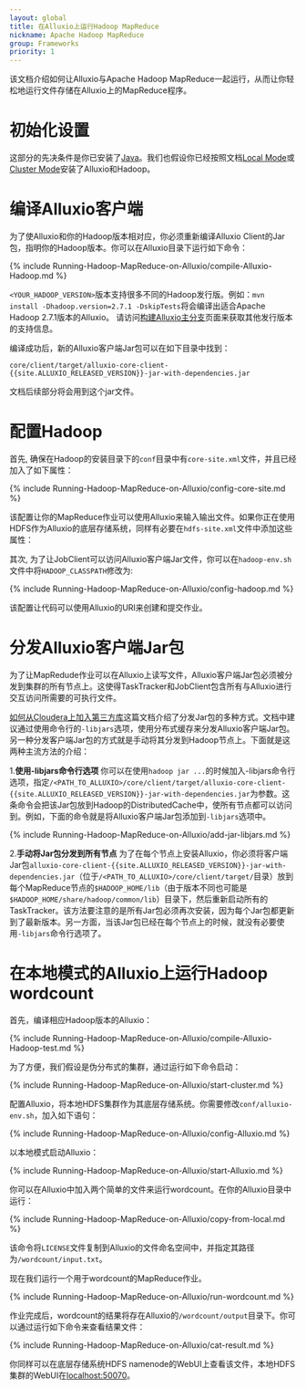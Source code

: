 ```yaml
---
layout: global
title: 在Alluxio上运行Hadoop MapReduce
nickname: Apache Hadoop MapReduce
group: Frameworks
priority: 1
---
```


该文档介绍如何让Alluxio与Apache Hadoop MapReduce一起运行，从而让你轻松地运行文件存储在Alluxio上的MapReduce程序。

# 初始化设置

这部分的先决条件是你已安装了[Java](Java-Setup.html)。我们也假设你已经按照文档[Local Mode](Running-Alluxio-Locally.html)或[Cluster Mode](Running-Alluxio-on-a-Cluster.html)安装了Alluxio和Hadoop。

# 编译Alluxio客户端

为了使Alluxio和你的Hadoop版本相对应，你必须重新编译Alluxio Client的Jar包，指明你的Hadoop版本。你可以在Alluxio目录下运行如下命令：

{% include Running-Hadoop-MapReduce-on-Alluxio/compile-Alluxio-Hadoop.md %}

`<YOUR_HADOOP_VERSION>`版本支持很多不同的Hadoop发行版。例如：`mvn install -Dhadoop.version=2.7.1 -DskipTests`将会编译出适合Apache Hadoop 2.7.1版本的Alluxio。 
请访问[构建Alluxio主分支](Building-Alluxio-Master-Branch.html#distro-support)页面来获取其他发行版本的支持信息。

编译成功后，新的Alluxio客户端Jar包可以在如下目录中找到：

    core/client/target/alluxio-core-client-{{site.ALLUXIO_RELEASED_VERSION}}-jar-with-dependencies.jar

文档后续部分将会用到这个jar文件。

# 配置Hadoop

首先, 确保在Hadoop的安装目录下的`conf`目录中有`core-site.xml`文件，并且已经加入了如下属性：

{% include Running-Hadoop-MapReduce-on-Alluxio/config-core-site.md %}

该配置让你的MapReduce作业可以使用Alluxio来输入输出文件。如果你正在使用HDFS作为Alluxio的底层存储系统，同样有必要在`hdfs-site.xml`文件中添加这些属性：

其次, 为了让JobClient可以访问Alluxio客户端Jar文件，你可以在`hadoop-env.sh`文件中将`HADOOP_CLASSPATH`修改为:

{% include Running-Hadoop-MapReduce-on-Alluxio/config-hadoop.md %}

该配置让代码可以使用Alluxio的URI来创建和提交作业。

# 分发Alluxio客户端Jar包

为了让MapRedude作业可以在Alluxio上读写文件，Alluxio客户端Jar包必须被分发到集群的所有节点上。这使得TaskTracker和JobClient包含所有与Alluxio进行交互访问所需要的可执行文件。

[如何从Cloudera上加入第三方库](http://blog.cloudera.com/blog/2011/01/how-to-include-third-party-libraries-in-your-map-reduce-job/)这篇文档介绍了分发Jar包的多种方式。文档中建议通过使用命令行的`-libjars`选项，使用分布式缓存来分发Alluxio客户端Jar包。另一种分发客户端Jar包的方式就是手动将其分发到Hadoop节点上。下面就是这两种主流方法的介绍：

1.**使用-libjars命令行选项**
你可以在使用`hadoop jar ...`的时候加入-libjars命令行选项，指定`/<PATH_TO_ALLUXIO>/core/client/target/alluxio-core-client-{{site.ALLUXIO_RELEASED_VERSION}}-jar-with-dependencies.jar`为参数。这条命令会把该Jar包放到Hadoop的DistributedCache中，使所有节点都可以访问到。例如，下面的命令就是将Alluxio客户端Jar包添加到`-libjars`选项中。

{% include Running-Hadoop-MapReduce-on-Alluxio/add-jar-libjars.md %}

2.**手动将Jar包分发到所有节点**
为了在每个节点上安装Alluxio，你必须将客户端Jar包`alluxio-core-client-{{site.ALLUXIO_RELEASED_VERSION}}-jar-with-dependencies.jar`（位于`/<PATH_TO_ALLUXIO>/core/client/target/`目录）放到每个MapReduce节点的`$HADOOP_HOME/lib`（由于版本不同也可能是`$HADOOP_HOME/share/hadoop/common/lib`）目录下，然后重新启动所有的TaskTracker。该方法要注意的是所有Jar包必须再次安装，因为每个Jar包都更新到了最新版本。另一方面，当该Jar包已经在每个节点上的时候，就没有必要使用`-libjars`命令行选项了。

# 在本地模式的Alluxio上运行Hadoop wordcount

首先，编译相应Hadoop版本的Alluxio：

{% include Running-Hadoop-MapReduce-on-Alluxio/compile-Alluxio-Hadoop-test.md %}

为了方便，我们假设是伪分布式的集群，通过运行如下命令启动：

{% include Running-Hadoop-MapReduce-on-Alluxio/start-cluster.md %}

配置Alluxio，将本地HDFS集群作为其底层存储系统。你需要修改`conf/alluxio-env.sh`，加入如下语句：

{% include Running-Hadoop-MapReduce-on-Alluxio/config-Alluxio.md %}

以本地模式启动Alluxio：

{% include Running-Hadoop-MapReduce-on-Alluxio/start-Alluxio.md %}

你可以在Alluxio中加入两个简单的文件来运行wordcount。在你的Alluxio目录中运行：

{% include Running-Hadoop-MapReduce-on-Alluxio/copy-from-local.md %}

该命令将`LICENSE`文件复制到Alluxio的文件命名空间中，并指定其路径为`/wordcount/input.txt`。

现在我们运行一个用于wordcount的MapReduce作业。

{% include Running-Hadoop-MapReduce-on-Alluxio/run-wordcount.md %}

作业完成后，wordcount的结果将存在Alluxio的`/wordcount/output`目录下。你可以通过运行如下命令来查看结果文件：

{% include Running-Hadoop-MapReduce-on-Alluxio/cat-result.md %}

你同样可以在底层存储系统HDFS namenode的WebUI上查看该文件，本地HDFS集群的WebUI在[localhost:50070](http://localhost:50070/)。
